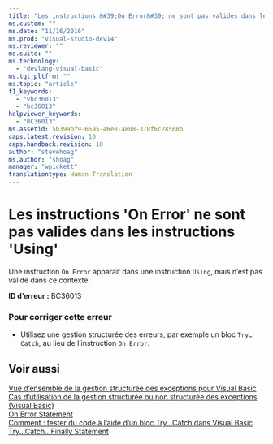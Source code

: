 ```yaml
---
title: "Les instructions &#39;On Error&#39; ne sont pas valides dans les instructions &#39;Using&#39; | Microsoft Docs"
ms.custom: ""
ms.date: "11/16/2016"
ms.prod: "visual-studio-dev14"
ms.reviewer: ""
ms.suite: ""
ms.technology: 
  - "devlang-visual-basic"
ms.tgt_pltfrm: ""
ms.topic: "article"
f1_keywords: 
  - "vbc36013"
  - "bc36013"
helpviewer_keywords: 
  - "BC36013"
ms.assetid: 5b399bf9-6595-46e0-a808-378f6c28568b
caps.latest.revision: 10
caps.handback.revision: 10
author: "stevehoag"
ms.author: "shoag"
manager: "wpickett"
translationtype: Human Translation
---
```

# Les instructions &#39;On Error&#39; ne sont pas valides dans les instructions &#39;Using&#39;
Une instruction `On Error` apparaît dans une instruction `Using`, mais n’est pas valide dans ce contexte.  
  
 **ID d’erreur :** BC36013  
  
### Pour corriger cette erreur  
  
-   Utilisez une gestion structurée des erreurs, par exemple un bloc `Try…Catch`, au lieu de l’instruction `On Error`.  
  
## Voir aussi  
 [Vue d’ensemble de la gestion structurée des exceptions pour Visual Basic](http://msdn.microsoft.com/fr-fr/bb81af80-a735-4873-9711-6151a48e418a)   
 [Cas d’utilisation de la gestion structurée ou non structurée des exceptions \(Visual Basic\)](http://msdn.microsoft.com/fr-fr/e897d7ca-07e8-45dd-8a6d-a5b2a2fc9b9a)   
 [On Error Statement](../../visual-basic/language-reference/statements/on-error-statement.md)   
 [Comment : tester du code à l’aide d’un bloc Try...Catch dans Visual Basic](http://msdn.microsoft.com/fr-fr/8368e205-ed73-4185-a247-af84fb4fafa9)   
 [Try...Catch...Finally Statement](../../visual-basic/language-reference/statements/try-catch-finally-statement.md)
